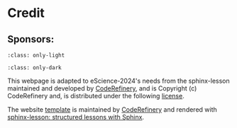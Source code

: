 # Credit

## Sponsors:
```{image} img/spon_comb_light.png
:class: only-light
```
```{image} img/spon_comb_dark.png
:class: only-dark
```


This webpage is adapted to eScience-2024's needs from the sphinx-lesson maintained and developed by [CodeRefinery](https://coderefinery.org/), and is Copyright (c) CodeRefinery and, is distributed under the following [license](https://creativecommons.org/licenses/by/4.0/).

The website [template](https://github.com/coderefinery/documentation) is maintained by [CodeRefinery](https://coderefinery.org/)
and rendered with [sphinx-lesson: structured lessons with Sphinx](https://coderefinery.github.io/sphinx-lesson/).
